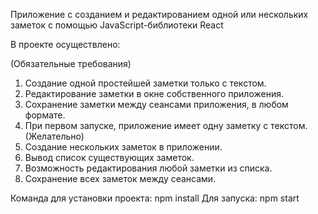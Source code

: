Приложение с созданием и редактированием одной или нескольких заметок с помощью JavaScript-библиотеки React 

В проекте осуществлено:

(Обязательные требования)
1) Создание одной простейшей заметки только с текстом.
2) Редактирование заметки в окне собственного приложения.
3) Сохранение заметки между сеансами приложения, в любом формате.
4) При первом запуске, приложение имеет одну заметку с текстом. 
(Желательно)
1) Создание нескольких заметок в приложении.
2) Вывод список существующих заметок.
3) Возможность редактирования любой заметки из списка.
4) Сохранение всех заметок между сеансами. 

Команда для установки проекта:
npm install
Для запуска:
npm start
